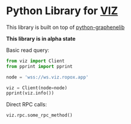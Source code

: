# Python Library for [VIZ](https://github.com/VIZ-Blockchain/)

This library is built on top of [python-graphenelib](https://github.com/xeroc/python-graphenelib/)

**This library is in alpha state**

Basic read query:

```python
from viz import Client
from pprint import pprint

node = 'wss://ws.viz.ropox.app'

viz = Client(node=node)
pprint(viz.info())
```

Direct RPC calls:
```
viz.rpc.some_rpc_method()
```
